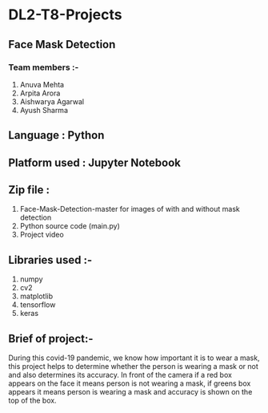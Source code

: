 # DL2-T8-Projects
## Face Mask Detection
### Team members :-
1. Anuva Mehta
2. Arpita Arora
3. Aishwarya Agarwal
4. Ayush Sharma

## Language : Python

## Platform used : Jupyter Notebook

## Zip file :
1. Face-Mask-Detection-master for images of with and without mask detection
2. Python source code (main.py)
3. Project video

## Libraries used :-
1. numpy
2. cv2
3. matplotlib
4. tensorflow
5. keras

## Brief of project:-
During this covid-19 pandemic, we know how important it is to wear a mask, this project helps to determine whether the person is wearing a mask or not and also determines its accuracy. In front of the camera if a red box appears on the face it means person is not wearing a mask, if greens box appears it means person is wearing a mask and accuracy is shown on the top of the box.
